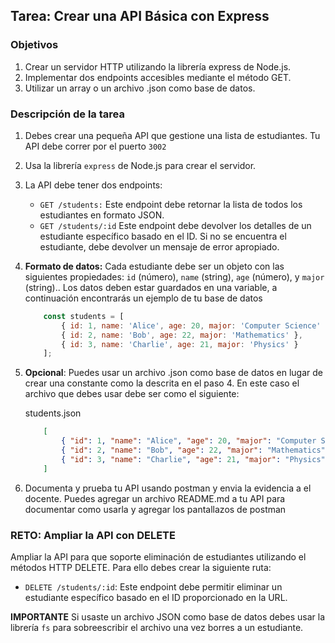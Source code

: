 ## Tarea: Crear una API Básica con Express

### Objetivos

1. Crear un servidor HTTP utilizando la librería express de Node.js.
2. Implementar dos endpoints accesibles mediante el método GET.
3. Utilizar un array o un archivo .json como base de datos.

### Descripción de la tarea

1. Debes crear una pequeña API que gestione una lista de estudiantes. Tu API debe correr por el puerto `3002`

2. Usa la librería `express` de Node.js para crear el servidor.

3. La API debe tener dos endpoints:

    - `GET /students:` Este endpoint debe retornar la lista de todos los estudiantes en formato JSON.
    - `GET /students/:id` Este endpoint debe devolver los detalles de un estudiante específico basado en el ID. Si no se encuentra el estudiante, debe devolver un mensaje de error apropiado.

4. **Formato de datos:** Cada estudiante debe ser un objeto con las siguientes propiedades: `id` (número), `name` (string), `age` (número), y `major` (string).. Los datos deben estar guardados en una variable, a continuación encontrarás un ejemplo de tu base de datos

    ```javascript
        const students = [
            { id: 1, name: 'Alice', age: 20, major: 'Computer Science' },
            { id: 2, name: 'Bob', age: 22, major: 'Mathematics' },
            { id: 3, name: 'Charlie', age: 21, major: 'Physics' }
        ];
    ```

5. **Opcional**: Puedes usar un archivo .json como base de datos en lugar de crear una constante como la descrita en el paso 4. En este caso el archivo que debes usar debe ser como el siguiente:

    students.json

    ```json
        [
            { "id": 1, "name": "Alice", "age": 20, "major": "Computer Science" },
            { "id": 2, "name": "Bob", "age": 22, "major": "Mathematics" },
            { "id": 3, "name": "Charlie", "age": 21, "major": "Physics" }
        ]
    ```

6. Documenta y prueba tu API usando postman y envia la evidencia a el docente. Puedes agregar un archivo README.md a tu API para documentar como usarla y agregar los pantallazos de postman

### RETO: Ampliar la API con DELETE

Ampliar la API para que soporte eliminación de estudiantes utilizando el métodos HTTP DELETE. Para ello debes crear la siguiente ruta:

- `DELETE /students/:id`: Este endpoint debe permitir eliminar un estudiante específico basado en el ID proporcionado en la URL.

**IMPORTANTE** Si usaste un archivo JSON como base de datos debes usar la librería `fs` para sobreescribir el archivo una vez borres a un estudiante.
